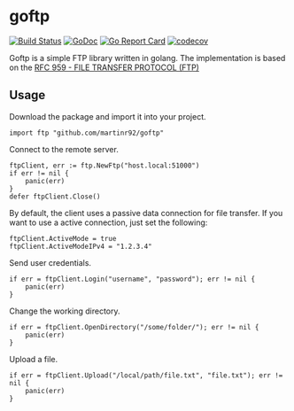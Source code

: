 # goftp
[![Build Status](https://travis-ci.org/martinr92/goftp.svg?branch=master)](https://travis-ci.org/martinr92/goftp)
[![GoDoc](https://godoc.org/github.com/martinr92/goftp?status.svg)](https://godoc.org/github.com/martinr92/goftp)
[![Go Report Card](https://goreportcard.com/badge/github.com/martinr92/goftp)](https://goreportcard.com/report/github.com/martinr92/goftp)
[![codecov](https://codecov.io/gh/martinr92/goftp/branch/master/graph/badge.svg)](https://codecov.io/gh/martinr92/goftp)

Goftp is a simple FTP library written in golang. The implementation is based on the [RFC 959 - FILE TRANSFER PROTOCOL (FTP)](https://tools.ietf.org/html/rfc959)

## Usage
Download the package and import it into your project.
```golang
import ftp "github.com/martinr92/goftp"
```

Connect to the remote server.
```golang
ftpClient, err := ftp.NewFtp("host.local:51000")
if err != nil {
    panic(err)
}
defer ftpClient.Close()
```

By default, the client uses a passive data connection for file transfer. If you want to use a active connection, just set the following:
```golang
ftpClient.ActiveMode = true
ftpClient.ActiveModeIPv4 = "1.2.3.4"
```

Send user credentials.
```golang
if err = ftpClient.Login("username", "password"); err != nil {
    panic(err)
}
```

Change the working directory.
```golang
if err = ftpClient.OpenDirectory("/some/folder/"); err != nil {
    panic(err)
}
```

Upload a file.
```golang
if err = ftpClient.Upload("/local/path/file.txt", "file.txt"); err != nil {
    panic(err)
}
```
